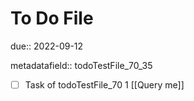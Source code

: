 # To Do File

due:: 2022-09-12

metadatafield:: todoTestFile_70_35

- [ ] Task of todoTestFile_70 1 [[Query me]]
